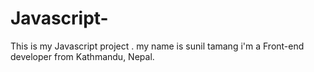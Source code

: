 # Javascript-
This is my Javascript project . my name is sunil tamang i'm a Front-end developer from Kathmandu, Nepal.
